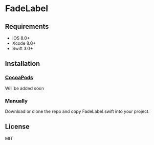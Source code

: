 # FadeLabel

## Requirements

- iOS 8.0+
- Xcode 8.0+
- Swift 3.0+

## Installation

### [CocoaPods](http://cocoapods.org)

Will be added soon

### Manually

Download or clone the repo and copy FadeLabel.swift into your project.

## License

MIT
